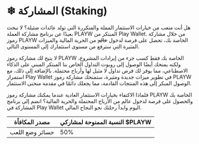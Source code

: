 # ❄ المشاركة (Staking)

هل أنت متعب من خيارات الاستثمار المملة والمتكررة التي تولد عائدات ضئيلة؟ لا تبحث بعيدًا عن برنامج مشاركة العملة PLAYW المبتكر من Play Wallet. من خلال مشاركة رموز PLAYW الخاصة بك، تحصل على فرصة لدخول ~~عالم~~ من الحرية المالية والميزات المثيرة التي سترفع من مستوى استثمارك إلى المستوى التالي.

لا يتيح لك مشاركة رموز PLAYW الخاصة بك فقط كسب جزء من إيرادات المشروع، ولكنه يمنحك أيضًا الوصول إلى روبوت التداول الخاص بنا المبتكر المبني على الذكاء الاصطناعي، مما يوفر لك فرص تداول لا مثيل لها وأرباح محتملة. بالإضافة إلى ذلك، مع استمرار Play Wallet في تطوير ميزات جديدة ومثيرة، ستمنحك مشاركة رموز PLAYW الوصول المبكر إلى هذه المنتجات القادمة، مما يجعلك دائمًا في مقدمة منحنى الاستثمار.

فلماذا الاكتفاء بخيارات الاستثمار العادية عندما يمكنك مشاركة رموز PLAYW الخاصة بك والحصول على فرصة لدخول عالم من الأرباح المحتملة والحرية المالية؟ انضم إلى برنامج المشاركة في Play Wallet اليوم وابدأ رحلتك نحو النجاح المالي.

| مصدر المكافأة    | النسبة الممنوحة لمشاركي $PLAYW     |
| ---------------- | ---------------------------------- |
| خسائر وضع اللعب | 50%                                |

